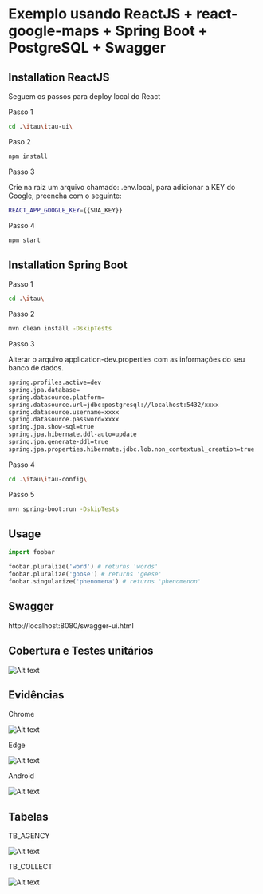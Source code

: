# Exemplo usando ReactJS + react-google-maps + Spring Boot + PostgreSQL + Swagger



## Installation ReactJS

Seguem os passos para deploy local do React

Passo 1
```bash
cd .\itau\itau-ui\
```

Paso 2
```bash
npm install
```

Passo 3

Crie na raiz um arquivo chamado: .env.local, para adicionar a KEY do Google, preencha com o seguinte:
```bash
REACT_APP_GOOGLE_KEY={{SUA_KEY}}
```

Passo 4
```bash
npm start
```

## Installation Spring Boot

Passo 1
```bash
cd .\itau\
```

Passo 2
```bash
mvn clean install -DskipTests
```

Passo 3

Alterar o arquivo application-dev.properties com as informações do seu banco de dados.
```bash
spring.profiles.active=dev
spring.jpa.database=
spring.datasource.platform=
spring.datasource.url=jdbc:postgresql://localhost:5432/xxxx
spring.datasource.username=xxxx
spring.datasource.password=xxxx
spring.jpa.show-sql=true
spring.jpa.hibernate.ddl-auto=update
spring.jpa.generate-ddl=true
spring.jpa.properties.hibernate.jdbc.lob.non_contextual_creation=true

```

Passo 4
```bash
cd .\itau\itau-config\
```

Passo 5
```bash
mvn spring-boot:run -DskipTests
```

## Usage

```python
import foobar

foobar.pluralize('word') # returns 'words'
foobar.pluralize('goose') # returns 'geese'
foobar.singularize('phenomena') # returns 'phenomenon'
```
## Swagger

http://localhost:8080/swagger-ui.html


## Cobertura e Testes unitários

![Alt text](https://github.com/ribasbarros/itau/blob/master/itau-doc/coverage_junit.png?raw=true "Cobertura de testes e Testes unitários")

## Evidências

Chrome

![Alt text](https://github.com/ribasbarros/itau/blob/master/itau-doc/browser_chrome.png?raw=true "Browser Chrome")

Edge

![Alt text](https://github.com/ribasbarros/itau/blob/master/itau-doc/browser_edge.png?raw=true "Browser Edge")

Android

![Alt text](https://github.com/ribasbarros/itau/blob/master/itau-doc/browser_chrome_android.jpg?raw=true "Browser Chrome Android")

## Tabelas

TB_AGENCY

![Alt text](https://github.com/ribasbarros/itau/blob/master/itau-doc/tb_agency.png?raw=true "Browser Chrome")

TB_COLLECT

![Alt text](https://github.com/ribasbarros/itau/blob/master/itau-doc/tb_collect.png?raw=true "Browser Chrome")
